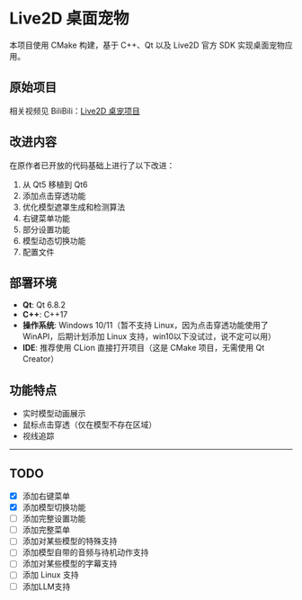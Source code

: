 # Live2D 桌面宠物

本项目使用 CMake 构建，基于 C++、Qt 以及 Live2D 官方 SDK 实现桌面宠物应用。

## 原始项目

相关视频见 BiliBili：[Live2D 桌宠项目](https://www.bilibili.com/video/BV1TtkHYpEDA/)

## 改进内容

在原作者已开放的代码基础上进行了以下改进：
1. 从 Qt5 移植到 Qt6
2. 添加点击穿透功能
3. 优化模型遮罩生成和检测算法
4. 右键菜单功能
5. 部分设置功能
6. 模型动态切换功能
7. 配置文件

## 部署环境

- **Qt**: Qt 6.8.2
- **C++**: C++17
- **操作系统**: Windows 10/11（暂不支持 Linux，因为点击穿透功能使用了 WinAPI，后期计划添加 Linux 支持，win10以下没试过，说不定可以用）
- **IDE**: 推荐使用 CLion 直接打开项目（这是 CMake 项目，无需使用 Qt Creator）

## 功能特点

- 实时模型动画展示
- 鼠标点击穿透（仅在模型不存在区域）
- 视线追踪

***

## TODO
- [x] 添加右键菜单
- [x] 添加模型切换功能
- [ ] 添加完整设置功能
- [ ] 添加完整菜单
- [ ] 添加对某些模型的特殊支持
- [ ] 添加模型自带的音频与待机动作支持
- [ ] 添加对某些模型的字幕支持
- [ ] 添加 Linux 支持
- [ ] 添加LLM支持